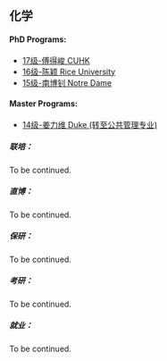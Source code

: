 ## 化学

#### PhD Programs:

- [17级-傅得峻 CUHK](grad-application/chemistry/[HK]-17-fudejun.md)
- [16级-陈颖 Rice University](grad-application/chemistry/[US]-15-chenying.md)
- [15级-南博钊 Notre Dame](grad-application/chemistry/[US]-15-nanbozhao.md)

#### Master Programs:

* [14级-姜力维 Duke (转至公共管理专业)](grad-application/chemistry/[US]-15-jiangliwei.md)

##### 联培：

To be continued.

##### 直博：

To be continued.

##### 保研：

To be continued.

##### 考研：

To be continued.

##### 就业：

To be continued.
